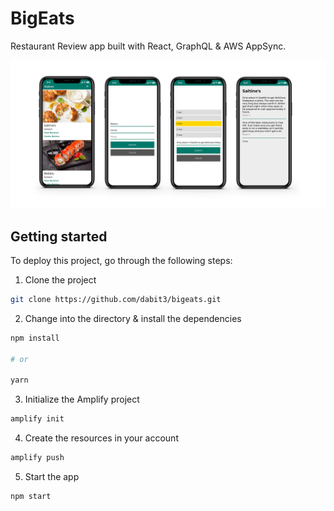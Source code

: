 # BigEats

Restaurant Review app built with React, GraphQL & AWS AppSync.

![](phones.png)

## Getting started

To deploy this project, go through the following steps:

1. Clone the project

```sh
git clone https://github.com/dabit3/bigeats.git
```

2. Change into the directory & install the dependencies

```sh
npm install

# or

yarn
```

3. Initialize the Amplify project

```sh
amplify init
```

4. Create the resources in your account

```sh
amplify push
```

5. Start the app

```sh
npm start
```
